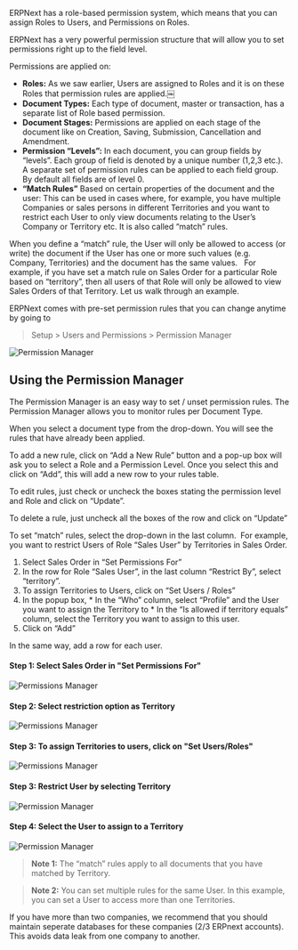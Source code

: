 ERPNext has a role-based permission system, which means that you can assign
Roles to Users, and Permissions on Roles.

ERPNext has a very powerful permission structure that will allow you to set
permissions right up to the field level.

Permissions are applied on:

  * **Roles:** As we saw earlier, Users are assigned to Roles and it is on these Roles that permission rules are applied.￼
  * **Document Types:** Each type of document, master or transaction, has a separate list of Role based permission.
  * **Document Stages:** Permissions are applied on each stage of the document like on Creation, Saving, Submission, Cancellation and Amendment. 
  * **Permission “Levels”:** In each document, you can group fields by “levels”. Each group of field is denoted by a unique number (1,2,3 etc.). A separate set of permission rules can be applied to each field group. By default all fields are of level 0.
  * **“Match Rules”** Based on certain properties of the document and the user: This can be used in cases where, for example, you have multiple Companies or sales persons in different Territories and you want to restrict each User to only view documents relating to the User’s Company or Territory etc. It is also called “match” rules.

When you define a “match” rule, the User will only be allowed to access (or
write) the document if the User has one or more such values (e.g. Company,
Territories) and the document has the same values.   For example, if you have
set a match rule on Sales Order for a particular Role based on “territory”,
then all users of that Role will only be allowed to view Sales Orders of that
Territory. Let us walk through an example.

ERPNext comes with pre-set permission rules that you can change anytime by
going to

> Setup > Users and Permissions > Permission Manager

![Permission Manager](assets/frappe_io/images/erpnext/permission-manager.png)

## Using the Permission Manager

The Permission Manager is an easy way to set / unset permission rules. The
Permission Manager allows you to monitor rules per Document Type.

When you select a document type from the drop-down. You will see the rules
that have already been applied.

To add a new rule, click on “Add a New Rule” button and a pop-up box will ask
you to select a Role and a Permission Level. Once you select this and click on
“Add”, this will add a new row to your rules table.

To edit rules, just check or uncheck the boxes stating the permission level
and Role and click on “Update”.

To delete a rule, just uncheck all the boxes of the row and click on “Update”

To set “match” rules, select the drop-down in the last column.  For example,
you want to restrict Users of Role “Sales User” by Territories in Sales Order.

  1. Select Sales Order in “Set Permissions For”
  2. In the row for Role “Sales User”, in the last column “Restrict By”, select “territory”.
  3. To assign Territories to Users, click on “Set Users / Roles”
  4. In the popup box, 
    * In the “Who” column, select “Profile” and the User you want to assign the Territory to
    * In the “Is allowed if territory equals” column, select the Territory you want to assign to this user.
  5. Click on “Add”

In the same way, add a row for each user.

#### Step 1: Select Sales Order in "Set Permissions For"

![Permissions Manager](assets/frappe_io/images/erpnext/permission-manager-1.png)

#### Step 2: Select restriction option as Territory

  
![Permissions Manager](assets/frappe_io/images/erpnext/permission-manager-2.png)

  

#### Step 3: To assign Territories to users, click on "Set Users/Roles"

  

![Permissions Manager](assets/frappe_io/images/erpnext/permission-manager-3.png)

#### Step 3: Restrict User by selecting Territory

![Permission Manager](assets/frappe_io/images/erpnext/permission-manager-4.png)

#### Step 4: Select the User to assign to a Territory

![Permission Manager](assets/frappe_io/images/erpnext/permission-manager-5.png)

> **Note 1:** The “match” rules apply to all documents that you have matched
by Territory.

>

> **Note 2:** You can set multiple rules for the same User. In this example,
you can set a User to access more than one Territories.

If you have more than two companies, we recommend that you should maintain
seperate databases for these companies (2/3 ERPnext accounts). This avoids
data leak from one company to another.

